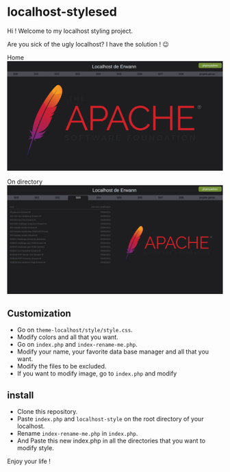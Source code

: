 # localhost-stylesed

Hi ! Welcome to my localhost styling project.

Are you sick of the ugly localhost?
I have the solution ! :wink:

Home
![Home](theme-localhost/images/1.png "Title")

On directory
![Alt text](theme-localhost/images/2.png "Title")

## Customization

- Go on ```theme-localhost/style/style.css```.
- Modify colors and all that you want.
- Go on ``` index.php ``` and ```index-rename-me.php```.
- Modify your name, your favorite data base manager and all that you want.
- Modify the files to be excluded.
- If you want to modify image, go to ```index.php``` and modify

## install

- Clone this repository.
- Paste ```index.php``` and ```localhost-style``` on the root directory of your localhost.
- Rename ```index-rename-me.php``` in ```index.php```.
- And Paste this new index.php in all the directories that you want to modify style.

Enjoy your life !

